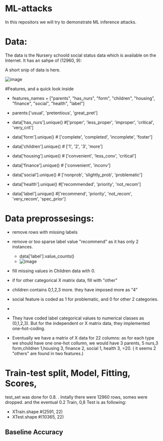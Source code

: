 # ML-attacks
In this repositors we will try to demonstrate ML inference attacks.

# Data:
The data is the Nursery schoold social status data which is available on the Internet. It has an sahpe of (12960, 9):


A short snip of data is here.

![image](https://user-images.githubusercontent.com/71256734/187061773-737652e1-1b08-4b6b-83a1-10480896cdb6.png)

#Features, and a quick look inside

* features_names = ["parents", "has_nurs", "form", "children", "housing", "finance", "social", "health", "label"]

* parents:['usual', 'pretentious', 'great_pret']
* data['has_nurs'].unique() #['proper', 'less_proper', 'improper', 'critical', 'very_crit']
* data['form'].unique() # ['complete', 'completed', 'incomplete', 'foster']
* data['children'].unique() # ['1', '2', '3', 'more']
* data['housing'].unique() # ['convenient', 'less_conv', 'critical']
* data['finance'].unique() # ['convenient', 'inconv']
* data['social'].unique() # ['nonprob', 'slightly_prob', 'problematic']  
* data['health'].unique() #['recommended', 'priority', 'not_recom']
* data['label'].unique() #['recommend', 'priority', 'not_recom', 'very_recom', 'spec_prior']

# Data preprossesings:
* remove rows with missing labels
* remove or too sparse label value "recommend" as it has only 2 instances.
  * data['label'].value_counts()
  * ![image](https://user-images.githubusercontent.com/71256734/187063770-77059604-581b-4f65-b9f4-9f13a5aabae2.png)
* fill missing values in Children data  with 0.
* if  for other categorical X matrix data, fill with "other"

* children contains 0,1,2,3 more. they have imposed more as "4"
*  social feature is coded as 1 for problematic, and 0 for other 2  categories.
*  

* They have coded label categorical values to numerical classes  as (0,1,2,3). But for the independent or X matrix data, they implemented one-hot-coding.

* Eventually we have a matrix of X data for 22 columns: as for each type we should have one one-hot collumn, we would have  3 parents, 5 nurs,3 form,children 1,housing 3,  finance 2, social 1, health 3, =20. ( it seems 2 "others"  are found in two features.)

# Train-test split, Model, Fitting, Scores,
test_set was done for 0.8. . Inıtally there were  12960 rows,  somes were dropped. and the eventual 0.2 Train, 0,8 Test is as following:  

 * XTrain.shape #(2591, 22)
 * XTest.shape #(10365, 22)

## Baseline Accuracy
